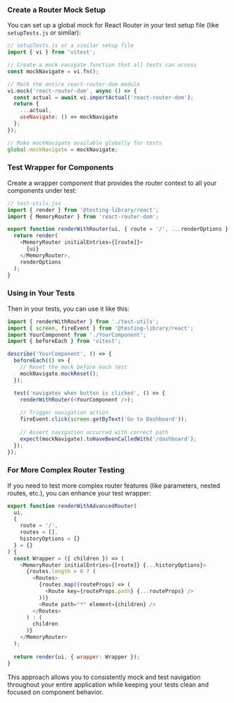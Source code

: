
### Create a Router Mock Setup

You can set up a global mock for React Router in your test setup file (like `setupTests.js` or similar):

```javascript
// setupTests.js or a similar setup file
import { vi } from 'vitest';

// Create a mock navigate function that all tests can access
const mockNavigate = vi.fn();

// Mock the entire react-router-dom module
vi.mock('react-router-dom', async () => {
  const actual = await vi.importActual('react-router-dom');
  return {
    ...actual,
    useNavigate: () => mockNavigate
  };
});

// Make mockNavigate available globally for tests
global.mockNavigate = mockNavigate;
```

### Test Wrapper for Components

Create a wrapper component that provides the router context to all your components under test:

```javascript
// test-utils.jsx
import { render } from '@testing-library/react';
import { MemoryRouter } from 'react-router-dom';

export function renderWithRouter(ui, { route = '/', ...renderOptions } = {}) {
  return render(
    <MemoryRouter initialEntries={[route]}>
      {ui}
    </MemoryRouter>,
    renderOptions
  );
}
```

### Using in Your Tests

Then in your tests, you can use it like this:

```javascript
import { renderWithRouter } from './test-utils';
import { screen, fireEvent } from '@testing-library/react';
import YourComponent from './YourComponent';
import { beforeEach } from 'vitest';

describe('YourComponent', () => {
  beforeEach(() => {
    // Reset the mock before each test
    mockNavigate.mockReset();
  });

  test('navigates when button is clicked', () => {
    renderWithRouter(<YourComponent />);
    
    // Trigger navigation action
    fireEvent.click(screen.getByText('Go to Dashboard'));
    
    // Assert navigation occurred with correct path
    expect(mockNavigate).toHaveBeenCalledWith('/dashboard');
  });
});
```

### For More Complex Router Testing

If you need to test more complex router features (like parameters, nested routes, etc.), you can enhance your test wrapper:

```javascript
export function renderWithAdvancedRouter(
  ui, 
  { 
    route = '/', 
    routes = [], 
    historyOptions = {} 
  } = {}
) {
  const Wrapper = ({ children }) => (
    <MemoryRouter initialEntries={[route]} {...historyOptions}>
      {routes.length > 0 ? (
        <Routes>
          {routes.map((routeProps) => (
            <Route key={routeProps.path} {...routeProps} />
          ))}
          <Route path="*" element={children} />
        </Routes>
      ) : (
        children
      )}
    </MemoryRouter>
  );
  
  return render(ui, { wrapper: Wrapper });
}
```

This approach allows you to consistently mock and test navigation throughout your entire application while keeping your tests clean and focused on component behavior.